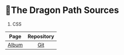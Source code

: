 # 🐉The Dragon Path Sources 

1. CSS

| Page | Repository | 
| :--: | :--------: |
| [Album](https://jackson97parada.github.io/Album_example/) | [Git](https://github.com/jackson97parada/Album_example) |
